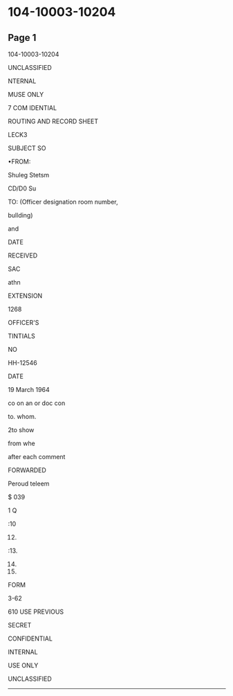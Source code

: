 # 104-10003-10204

## Page 1

104-10003-10204

UNCLASSIFIED

NTERNAL

MUSE ONLY

7 COM IDENTIAL

ROUTING AND RECORD SHEET

LECK3

SUBJECT SO

•FROM:

Shuleg Stetsm

CD/D0 Su

TO: (Officer designation room number,

bullding)

and

DATE

RECEIVED

SAC

athn

EXTENSION

1268

OFFICER'S

TINTIALS

NO

HH-12546

DATE

19 March 1964

co on an or doc con

to. whom.

2to show

from whe

after each comment

FORWARDED

Peroud teleem

$ 039

1 Q

:10

12.

:13.

14.

15.

FORM

3-62

610 USE PREVIOUS

SECRET

CONFIDENTIAL

INTERNAL

USE ONLY

UNCLASSIFIED

---

